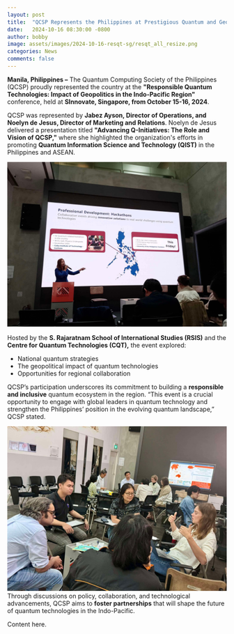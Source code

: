 ```yaml
---
layout: post
title:  "QCSP Represents the Philippines at Prestigious Quantum and Geopolitics Event in Singapore"
date:   2024-10-16 08:30:00 -0800
author: bobby
image: assets/images/2024-10-16-resqt-sg/resqt_all_resize.png
categories: News
comments: false
---
```

**Manila, Philippines –** The Quantum Computing Society of the Philippines (QCSP) proudly represented the country at the **"Responsible Quantum Technologies: Impact of Geopolitics in the Indo-Pacific Region"** conference, held at **SInnovate, Singapore, from October 15-16, 2024**.  

QCSP was represented by **Jabez Ayson, Director of Operations, and Noelyn de Jesus, Director of Marketing and Relations**. Noelyn de Jesus delivered a presentation titled **"Advancing Q-Initiatives: The Role and Vision of QCSP,"** where she highlighted the organization's efforts in promoting **Quantum Information Science and Technology (QIST)** in the Philippines and ASEAN.  


![](/assets/images/2024-10-16-resqt-sg/resqt_noey_ph_resqt_2024.JPG)

Hosted by the **S. Rajaratnam School of International Studies (RSIS)** and the **Centre for Quantum Technologies (CQT),** the event explored:  

- National quantum strategies  
- The geopolitical impact of quantum technologies  
- Opportunities for regional collaboration  

QCSP’s participation underscores its commitment to building a **responsible and inclusive** quantum ecosystem in the region. “This event is a crucial opportunity to engage with global leaders in quantum technology and strengthen the Philippines’ position in the evolving quantum landscape,” QCSP stated.  

![](/assets/images/2024-10-16-resqt-sg/resqt_jabez.JPG)
Through discussions on policy, collaboration, and technological advancements, QCSP aims to **foster partnerships** that will shape the future of quantum technologies in the Indo-Pacific. 

Content here.

